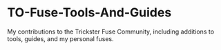 # TO-Fuse-Tools-And-Guides
My contributions to the Trickster Fuse Community, including additions to tools, guides, and my personal fuses.
